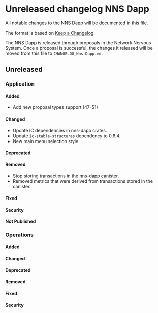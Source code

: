 
# Unreleased changelog NNS Dapp

All notable changes to the NNS Dapp will be documented in this file.

The format is based on [Keep a Changelog](https://keepachangelog.com/en/1.0.0/).

The NNS Dapp is released through proposals in the Network Nervous System. Once a
proposal is successful, the changes it released will be moved from this file to
`CHANGELOG_Nns-Dapp.md`.

## Unreleased

### Application

#### Added

* Add new proposal types support (47-51)

#### Changed

* Update IC dependencies in nns-dapp crates.
* Update `ic-stable-structures` dependency to 0.6.4.
* New main menu selection style.

#### Deprecated

#### Removed

* Stop storing transactions in the nns-dapp canister.
* Removed metrics that were derived from transactions stored in the canister.

#### Fixed

#### Security

#### Not Published

### Operations

#### Added

#### Changed

#### Deprecated

#### Removed

#### Fixed

#### Security
